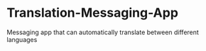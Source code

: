 # Translation-Messaging-App
Messaging app that can automatically translate between different languages
